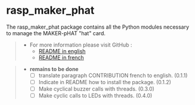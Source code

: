 # rasp_maker_phat

The rasp_maker_phat package contains all the Python modules necessary to manage the MAKER-pHAT "hat" card.

>- For more information please visit GitHub :
>   - [README in english](https://github.com/Dmtmgrls/rasp_maker_phat/blob/main/Documents/EN_README.md)
>   - [README in french](https://github.com/Dmtmgrls/rasp_maker_phat/blob/main/Documents/FR_README.md)

>-   **remains to be done**
>      -   [ ] translate paragraph CONTRIBUTION french to english. (0.1.1) <br>
>      -   [ ] Indicate in README how to install the package. (0.1.2)<br>
>      -   [ ] Make cyclical buzzer calls with threads.  (0.3.0)<br> 
>      -   [ ] Make cyclic calls to LEDs with threads.  (0.4.0)<br>
